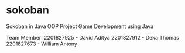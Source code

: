 # sokoban
Sokoban in Java
OOP Project Game Development using Java

Team Member:
2201827925 - David Aditya
2201827912 - Deka Thomas
2201827673 - William Antony
